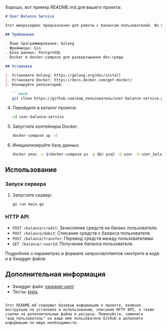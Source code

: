 Хорошо, вот пример README.md для вашего проекта:

```markdown
# User Balance Service

Этот микросервис предназначен для работы с балансом пользователей. Он предоставляет HTTP API для зачисления и списания средств, перевода средств между пользователями, а также получения баланса пользователей. Все запросы и ответы обрабатываются в формате JSON.

## Требования

- Язык программирования: Golang
- Фреймворк: Gin
- База данных: PostgreSQL
- Docker и docker-compose для развертывания dev-среды

## Установка

1. Установите Golang: https://golang.org/doc/install
2. Установите Docker: https://docs.docker.com/get-docker/
3. Клонируйте репозиторий:

   ```bash
   git clone https://github.com/ваш_пользователь/user-balance-service.git
   ```

4. Перейдите в каталог проекта:

   ```bash
   cd user-balance-service
   ```

5. Запустите контейнеры Docker:

   ```bash
   docker-compose up -d
   ```

6. Инициализируйте базу данных:

   ```bash
   docker exec -i $(docker-compose ps -q db) psql -U user -d user_balance_db < init.sql
   ```

## Использование

### Запуск сервера

1. Запустите сервер:

   ```bash
   go run main.go
   ```

### HTTP API

- `POST /balance/credit`: Зачисление средств на баланс пользователя.
- `POST /balance/debit`: Списание средств с баланса пользователя.
- `POST /balance/transfer`: Перевод средств между пользователями.
- `GET /balance/:userId`: Получение баланса пользователя.

Подробнее о параметрах и формате запросов/ответов смотрите в коде и в Swagger файле.

## Дополнительная информация

- Swagger файл: [swagger.yaml](./swagger.yaml)
- Тесты: [tests](./tests)
```

Этот README.md содержит базовую информацию о проекте, включая инструкции по установке и использованию, описание HTTP API, а также ссылки на дополнительные файлы и ресурсы. Пожалуйста, замените "ваш_пользователь" на ваше имя пользователя GitHub и дополните информацию по мере необходимости.
